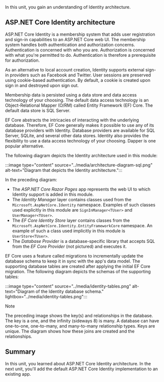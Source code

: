 In this unit, you gain an understanding of Identity architecture.

## ASP.NET Core Identity architecture

ASP.NET Core Identity is a membership system that adds user registration and sign-in capabilities to an ASP.NET Core web UI. The membership system handles both authentication and authorization concerns. Authentication is concerned with who you are. Authorization is concerned with what you're permitted to do. Authentication is therefore a prerequisite for authorization.

As an alternative to local account creation, Identity supports external sign-in providers such as Facebook and Twitter. User sessions are preserved using cookie-based authentication. By default, a cookie is created upon sign in and destroyed upon sign out.

Membership data is persisted using a data store and data access technology of your choosing. The default data access technology is an Object-Relational Mapper (O/RM) called Entity Framework (EF) Core. The default data store is SQL Server.

EF Core abstracts the intricacies of interacting with the underlying database. Therefore, EF Core generally makes it possible to use any of its database providers with Identity. Database providers are available for SQL Server, SQLite, and several other data stores. Identity also provides the flexibility to use a data access technology of your choosing. Dapper is one popular alternative.

The following diagram depicts the Identity architecture used in this module:

:::image type="content" source="../media/architecture-diagram-sql.png" alt-text="Diagram that depicts the Identity architecture.":::

In the preceding diagram:

* The *ASP.NET Core Razor Pages* app represents the web UI to which Identity support is added in this module.
* The *Identity Manager* layer contains classes used from the `Microsoft.AspNetCore.Identity` namespace. Examples of such classes used explicitly in this module are `SignInManager<TUser>` and `UserManager<TUser>`.
* The *EF Core Identity Store* layer contains classes from the `Microsoft.AspNetCore.Identity.EntityFrameworkCore` namespace. An example of such a class used implicitly in this module is `UserStore<TUser>`.
* The *Database Provider* is a database-specific library that accepts SQL from the *EF Core Provider* (not pictured) and executes it.

EF Core uses a feature called migrations to incrementally update the database schema to keep it in sync with the app's data model. The supporting database tables are created after applying the initial EF Core migration. The following diagram depicts the schemas of the supporting tables:

:::image type="content" source="../media/identity-tables.png" alt-text="Diagram of the Identity database schema." lightbox="../media/identity-tables.png":::

> [!NOTE]
> The preceding image shows the key(s) and relationships in the database. The key is a one, and the infinity (sideways 8) is many. A database can have one-to-one, one-to-many, and many-to-many relationship types. Keys are unique. The diagram shows how these joins are created and the relationships.

## Summary

In this unit, you learned about ASP.NET Core Identity architecture. In the next unit, you'll add the default ASP.NET Core Identity implementation to an existing app.
